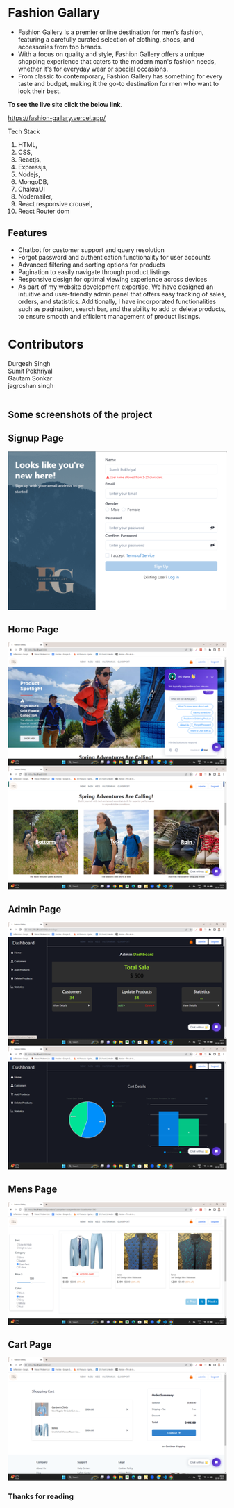# Fashion Gallary 

<ul>
<li> Fashion Gallery is a premier online destination for men's fashion, featuring a carefully curated selection of clothing, shoes, and accessories from top brands.</li>

<li> With a focus on quality and style, Fashion Gallery offers a unique shopping experience that caters to the modern man's fashion needs, whether it's for everyday wear or special occasions. </li>

<li> From classic to contemporary, Fashion Gallery has something for every taste and budget, making it the go-to destination for men who want to look their best.</li>
</ul>

**To see the live site click the below link.**

https://fashion-gallary.vercel.app/

Tech Stack 
1. HTML,
2. CSS,
3. Reactjs,
4. Expressjs,
5. Nodejs,
6. MongoDB,
7. ChakraUI
8. Nodemailer,
9. React responsive crousel,
10. React Router dom  
  



## Features
<ul>
  <li>Chatbot for customer support and query resolution</li>
  <li>Forgot password and authentication functionality for user accounts</li>
    <li>Advanced filtering and sorting options for products</li>
  <li>Pagination to easily navigate through product listings</li>
    <li>Responsive design for optimal viewing experience across devices</li>
   <li>As part of my website development expertise, We have designed an intuitive and user-friendly admin panel that offers easy tracking of sales, orders, and statistics. Additionally, I have incorporated functionalities such as pagination, search bar, and the ability to add or delete products, to ensure smooth and efficient management of product listings.</li>
</ul>


<h1>Contributors</h1>
Durgesh Singh<br/>
Sumit Pokhriyal <br/>
Gautam Sonkar<br/>
jagroshan singh<br/>
<br/>


## Some screenshots of the project


## Signup Page

<img src="./screenshot/signup.png"/>


## Home Page
![Screenshot (7)](https://github.com/Durgesh9871/ReadmeImages/blob/main/Fashion_Gallery/Screenshot%20(130).png?raw=true)
![Screenshot (8)](https://github.com/Durgesh9871/ReadmeImages/blob/main/Fashion_Gallery/Screenshot%20(131).png?raw=true)


## Admin Page
![Screenshot (8)](https://github.com/Durgesh9871/ReadmeImages/blob/main/Fashion_Gallery/Screenshot%20(134).png?raw=true)
![Screenshot (8)](https://github.com/Durgesh9871/ReadmeImages/blob/main/Fashion_Gallery/Screenshot%20(133).png?raw=true)


## Mens Page
![Screenshot (8)](https://github.com/Durgesh9871/ReadmeImages/blob/main/Fashion_Gallery/Screenshot%20(128).png?raw=true)


## Cart Page 
![Screenshot (8)](https://github.com/Durgesh9871/ReadmeImages/blob/main/Fashion_Gallery/Screenshot%20(132).png?raw=true)




### Thanks for reading
